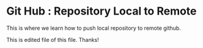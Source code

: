 # Git Hub : Repository Local to Remote


This is where we learn how to push local repository to remote github.

This is edited file of this file. Thanks!
